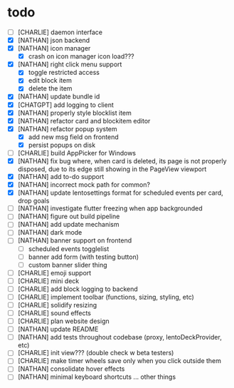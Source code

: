 # todo

- [ ] [CHARLIE] daemon interface
- [x] [NATHAN] json backend
- [x] [NATHAN] icon manager
  - [x] crash on icon manager icon load???
- [x] [NATHAN] right click menu support
  - [x] toggle restricted access
  - [x] edit block item
  - [x] delete the item
- [x] [NATHAN] update bundle id
- [x] [CHATGPT] add logging to client
- [x] [NATHAN] properly style blocklist item
- [x] [NATHAN] refactor card and blockitem editor
- [x] [NATHAN] refactor popup system
  - [x] add new msg field on frontend
  - [x] persist popups on disk
- [ ] [CHARLIE] build AppPicker for Windows
- [x] [NATHAN] fix bug where, when card is deleted, its page is not properly disposed, due to its edge still showing in the PageView viewport
- [x] [NATHAN] add to-do support
- [x] [NATHAN] incorrect mock path for common?
- [x] [NATHAN] update lentosettings format for scheduled events per card, drop goals
- [ ] [NATHAN] investigate flutter freezing when app backgrounded
- [ ] [NATHAN] figure out build pipeline
- [ ] [NATHAN] add update mechanism
- [ ] [NATHAN] dark mode
- [ ] [NATHAN] banner support on frontend
  - [ ] scheduled events togglelist
  - [ ] banner add form (with testing button)
  - [ ] custom banner slider thing
- [ ] [CHARLIE] emoji support
- [ ] [CHARLIE] mini deck
- [ ] [CHARLIE] add block logging to backend
- [ ] [CHARLIE] implement toolbar (functions, sizing, styling, etc)
- [ ] [CHARLIE] solidify resizing
- [ ] [CHARLIE] sound effects
- [ ] [CHARLIE] plan website design
- [ ] [NATHAN] update README
- [ ] [NATHAN] add tests throughout codebase (proxy, lentoDeckProvider, etc)
- [ ] [CHARLIE] init view??? (double check w beta testers)
- [ ] [CHARLIE] make timer wheels save only when you click outside them
- [ ] [NATHAN] consolidate hover effects
- [ ] [NATHAN] minimal keyboard shortcuts
      ... other things
